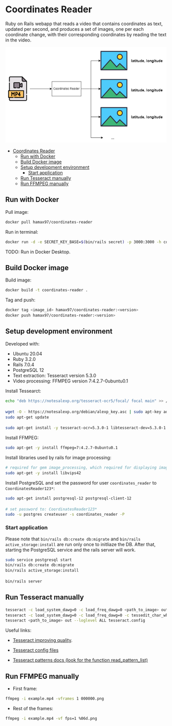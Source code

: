# Coordinates Reader

Ruby on Rails webapp that reads a video that contains coordinates as text, updated per second, and produces
a set of images, one per each coordinate change, with their corresponding coordinates by reading the text in
the video.

![coordinates-reader.png](./docs/coordinates-reader.png)

<!-- TOC -->

- [Coordinates Reader](#coordinates-reader)
    - [Run with Docker](#run-with-docker)
    - [Build Docker image](#build-docker-image)
    - [Setup development environment](#setup-development-environment)
        - [Start application](#start-application)
    - [Run Tesseract manually](#run-tesseract-manually)
    - [Run FFMPEG manually](#run-ffmpeg-manually)

<!-- /TOC -->

## Run with Docker

Pull image:

```bash
docker pull hamax97/coordinates-reader
```

Run in terminal:

```bash
docker run -d -e SECRET_KEY_BASE=$(bin/rails secret) -p 3000:3000 -h coordinates-reader --name coordinates-reader coordinates-reader:latest
```

TODO: Run in Docker Desktop.

## Build Docker image

Build image:

```bash
docker build -t coordinates-reader .
```

Tag and push:

```bash
docker tag <image_id> hamax97/coordinates-reader:<version>
docker push hamax97/coordinates-reader:<version>
```

## Setup development environment

Developed with:

- Ubuntu 20.04
- Ruby 3.2.0
- Rails 7.0.4
- PostgreSQL 12
- Text extraction: Tesseract version 5.3.0
- Video processing: FFMPEG version 7:4.2.7-0ubuntu0.1

Install Tessearct:

```bash
echo "deb https://notesalexp.org/tesseract-ocr5/focal/ focal main" >> /etc/apt/sources.list

wget -O - https://notesalexp.org/debian/alexp_key.asc | sudo apt-key add -
sudo apt-get update

sudo apt-get install -y tesseract-ocr=5.3.0-1 libtesseract-dev=5.3.0-1
```

Install FFMPEG:

```bash
sudo apt-get -y install ffmpeg=7:4.2.7-0ubuntu0.1

```

Install libraries used by rails for image processing:

```bash
# required for gem image_processing, which required for displaying images.
sudo apt-get -y install libvips42
```

Install PostgreSQL and set the password for user `coordinates_reader` to `CoordinatesReader123*`:

```bash
sudo apt-get install postgresql-12 postgresql-client-12

# set password to: CoordinatesReader123*
sudo -u postgres createuser -s coordinates_reader -P
```

### Start application

Please note that `bin/rails db:create db:migrate` and `bin/rails active_storage:install` are run only
once to initliaze the DB. After that, starting the PostgreSQL service and the rails server will work.

```bash
sudo service postgresql start
bin/rails db:create db:migrate
bin/rails active_storage:install

bin/rails server
```

## Run Tesseract manually

```bash
tesseract -c load_system_dawg=0 -c load_freq_dawg=0 <path_to_image> out
tesseract -c load_system_dawg=0 -c load_freq_dawg=0 -c tessedit_char_whitelist="0123456789. -+" <path_to_image> out
tesseract <path_to_image> out --loglevel ALL tesseract.config
```

Useful links:

- [Tesseract improving quality](https://tesseract-ocr.github.io/tessdoc/ImproveQuality.htmlhttps://tesseract-ocr.github.io/tessdoc/ImproveQuality.html#dictionaries-word-lists-and-patterns).

- [Tesseract config files](https://github.com/tesseract-ocr/tesseract/blob/main/doc/tesseract.1.asc#config-files-and-augmenting-with-user-data)

- [Tesseract patterns docs (look for the function read_pattern_list)](https://github.com/tesseract-ocr/tesseract/blob/main/src/dict/trie.h)


## Run FFMPEG manually

- First frame:

```bash
ffmpeg -i example.mp4 -vframes 1 000000.png
```

- Rest of the frames:

```bash
ffmpeg -i example.mp4 -vf fps=1 %06d.png
```
